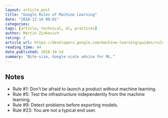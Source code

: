 ```yaml
---
layout: article_post
title: "Google Rules of Machine Learning"
date: "2018-12-14 00:01"
categories:
tags: [article, technical, ml, practices]
author: Martin Zinkevich
rating: 2
article_url: https://developers.google.com/machine-learning/guides/rules-of-ml/
reading_time: 44
date_published: 2018-10-14
summary: "Bite-size, Google-scale advice for ML."
---
```


## Notes

* Rule #1: Don’t be afraid to launch a product without machine learning.
* Rule #5: Test the infrastructure independently from the machine learning.
* Rule #9: Detect problems before exporting models.
* Rule #23: You are not a typical end user.
